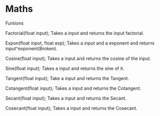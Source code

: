 # Maths
Funtions

Factorial(float input); Takes a input and returns the input factorial.

Expon(float input, float exp); Takes a input and a exponent and returns input^exponent(Broken).

Cosine(float input); Takes a input and returns the cosine of the input.

Sine(float input); Takes a input and returns the sine of it.

Tangent(float input); Take a input and returns the Tangent.

Cotangent(float input); Takes a input and returns the Cotangent.

Secant(float input); Takes a input and returns the Secant.

Cosecant(float input); Takes a input and returns the Cosecant.
